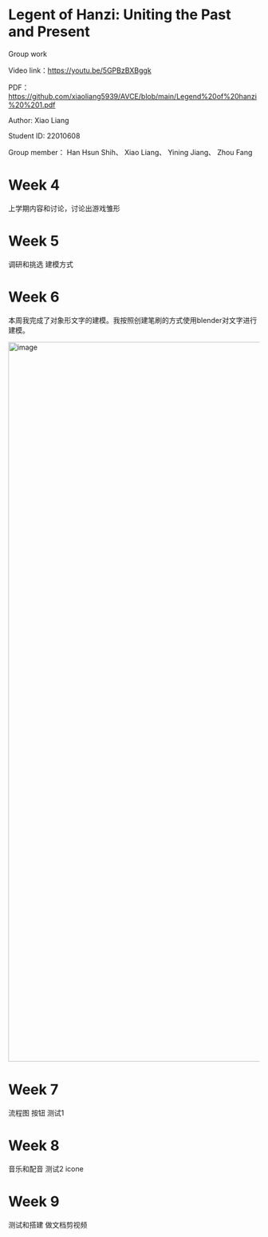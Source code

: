 # Legent of Hanzi: Uniting the Past and Present

 Group work
 
 Video link：https://youtu.be/5GPBzBXBggk
 
 PDF：https://github.com/xiaoliang5939/AVCE/blob/main/Legend%20of%20hanzi%20%201.pdf
 
 Author: Xiao Liang

 Student ID: 22010608
 
 Group member：
 Han Hsun Shih、 
 Xiao Liang、 
 Yining Jiang、 
 Zhou Fang
 
 
# Week 4
上学期内容和讨论，讨论出游戏雏形

# Week 5
调研和挑选 建模方式

# Week 6 

本周我完成了对象形文字的建模。我按照创建笔刷的方式使用blender对文字进行建模。

<img width="1440" alt="image" src="https://github.com/xiaoliang5939/AVCE/assets/76156342/a3d43ee2-886a-4871-9d02-84ae0ee3a1a1">



# Week 7
流程图
按钮
测试1

# Week 8
音乐和配音
测试2
icone

# Week 9
测试和搭建
做文档剪视频




 
